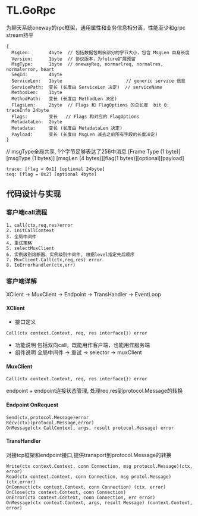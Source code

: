 # TL.GoRpc

为聊天系统oneway的rpc框架，通用属性和业务信息相分离，性能至少和grpc stream持平

```
{
  MsgLen:       4byte  // 包括数据包剩余部分的字节大小，包含 MsgLen 自身长度
  Version:      1byte  // 协议版本，为future扩展预留
  MsgType:      1byte  // onewayReq, normarlreq, normalres, normalerror, heart
  SeqId:        4byte
  ServiceLen:   1byte                        // generic service 信息
  ServicePath:  变长 (长度由 ServiceLen 决定)  // serviceName
  MethodLen:    1byte
  MethodPath:   变长 (长度由 MethodLen 决定)     
  FlagsLen:     2byte  // Flags 和 FlagOptions 的总长度  bit 0: traceInfo 24byte
  Flags:        变长   // Flags 和对应的 FlagOptions     
  MetadataLen:  2byte
  Metadata:     变长 (长度由 MetadataLen 决定)
  Payload:      变长 (长度由 MsgLen 减去之前所有字段的长度决定)
}
```

// msgType全局共享, 1个字节足够表达了256中消息
[Frame Type (1 byte)] [msgType (1 bytes)] [msgLen (4 bytes)][flag(1 bytes)][optional][payload]
```
trace: [flag = 0x1] [optional 24byte]
seq: [flag = 0x2] [optional 4byte]
```


## 代码设计与实现
### 客户端call流程

```
1. call(ctx,req,res)error
2. initCallContext
3. 全局中间件
4. 重试策略
5. selectMuxClient
6. 实例级别熔断器、实例级别中间件, 根据level指定先后顺序
7. MuxClient.Call(ctx,req,res) error
8. IoErrorhandler(ctx,err)
```

### 客户端详解
XClient -> MuxClient -> Endpoint -> TransHandler -> EventLoop

#### XClient
- 接口定义
```
Call(ctx context.Context, req, res interface{}) error
```
- 功能说明
 包括双向call，既能用作客户端，也能用作服务端
- 组件说明
  全局中间件 -> 重试 -> selector -> muxClient

#### MuxClient
```
Call(ctx context.Context, req, res interface{}) error
```
endpoint + endpoint连接状态管理, 处理req,res到protocol.Message的转换

#### Endpoint OnRequest
```
Send(ctx,protocol.Message)error
Recv(ctx)(protocol.Message,error)
OnMessage(ctx CallContext, args, result protocol.Message) error
```

#### TransHandler
对接tcp框架和endpoint接口,提供transport到protocol.Message的转换
```
Write(ctx context.Context, conn Connection, msg protocol.Message)(ctx, error)
Read(ctx context.Context, conn Connection, msg protol.Message) (ctx,error)
OnConnect(ctx context.Context, conn Connection) (ctx, error) 
OnClose(ctx context.Context, conn Connection) 
OnError(ctx context.Context, conn Connection, err error)
OnMessage(ctx context.Context, args, result Message) (context.Context, error)
```






